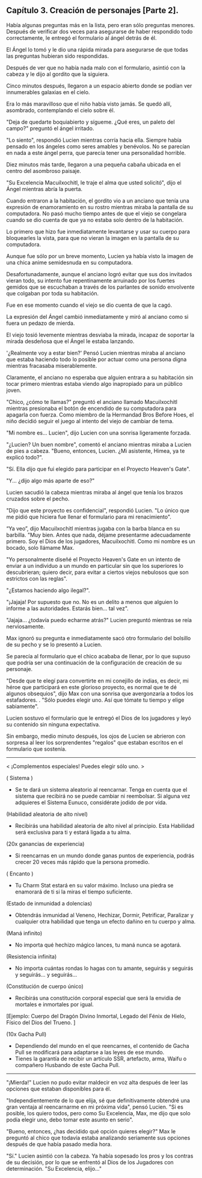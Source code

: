 
## Capítulo 3. Creación de personajes [Parte 2].


Había algunas preguntas más en la lista, pero eran sólo preguntas menores. Después de verificar dos veces para asegurarse de haber respondido todo correctamente, le entregó el formulario al ángel detrás de él.

El Ángel lo tomó y le dio una rápida mirada para asegurarse de que todas las preguntas hubieran sido respondidas.

Después de ver que no había nada malo con el formulario, asintió con la cabeza y le dijo al gordito que la siguiera.

Cinco minutos después, llegaron a un espacio abierto donde se podían ver innumerables galaxias en el cielo.

Era lo más maravilloso que el niño había visto jamás. Se quedó allí, asombrado, contemplando el cielo sobre él.

"Deja de quedarte boquiabierto y sígueme. ¿Qué eres, un paleto del campo?" preguntó el ángel irritado.

"Lo siento", respondió Lucien mientras corría hacia ella. Siempre había pensado en los ángeles como seres amables y benévolos. No se parecían en nada a este ángel perra, que parecía tener una personalidad horrible.

Diez minutos más tarde, llegaron a una pequeña cabaña ubicada en el centro del asombroso paisaje.

"Su Excelencia Macuilxochitl, le traje el alma que usted solicitó", dijo el Ángel mientras abría la puerta.

Cuando entraron a la habitación, el gordito vio a un anciano que tenía una expresión de enamoramiento en su rostro mientras miraba la pantalla de su computadora.
No pasó mucho tiempo antes de que el viejo se congelara cuando se dio cuenta de que ya no estaba solo dentro de la habitación.

Lo primero que hizo fue inmediatamente levantarse y usar su cuerpo para bloquearles la vista, para que no vieran la imagen en la pantalla de su computadora.

Aunque fue sólo por un breve momento, Lucien ya había visto la imagen de una chica anime semidesnuda en su computadora.

Desafortunadamente, aunque el anciano logró evitar que sus dos invitados vieran todo, su intento fue repentinamente arruinado por los fuertes gemidos que se escuchaban a través de los parlantes de sonido envolvente que colgaban por toda su habitación.

Fue en ese momento cuando el viejo se dio cuenta de que la cagó.

La expresión del Ángel cambió inmediatamente y miró al anciano como si fuera un pedazo de mierda.

El viejo tosió levemente mientras desviaba la mirada, incapaz de soportar la mirada desdeñosa que el Ángel le estaba lanzando.

'¿Realmente voy a estar bien?' Pensó Lucien mientras miraba al anciano que estaba haciendo todo lo posible por actuar como una persona digna mientras fracasaba miserablemente.

Claramente, el anciano no esperaba que alguien entrara a su habitación sin tocar primero mientras estaba viendo algo inapropiado para un público joven.

"Chico, ¿cómo te llamas?" preguntó el anciano llamado Macuilxochitl mientras presionaba el botón de encendido de su computadora para apagarla con fuerza.
Como miembro de la Hermandad Bros Before Hoes, el niño decidió seguir el juego al intento del viejo de cambiar de tema.

"Mi nombre es... Lucien", dijo Lucien con una sonrisa ligeramente forzada.

"¿Lucien? Un buen nombre", comentó el anciano mientras miraba a Lucien de pies a cabeza. "Bueno, entonces, Lucien. ¿Mi asistente, Himea, ya te explicó todo?".

"Sí. Ella dijo que fui elegido para participar en el Proyecto Heaven's Gate".

"Y... ¿dijo algo más aparte de eso?"

Lucien sacudió la cabeza mientras miraba al ángel que tenía los brazos cruzados sobre el pecho.

"Dijo que este proyecto es confidencial", respondió Lucien. "Lo único que me pidió que hiciera fue llenar el formulario para mi renacimiento".

“Ya veo”, dijo Macuilxochitl mientras jugaba con la barba blanca en su barbilla. "Muy bien. Antes que nada, déjame presentarme adecuadamente primero. Soy el Dios de los jugadores, Macuilxochitl. Como mi nombre es un bocado, solo llámame Max.

"Yo personalmente diseñé el Proyecto Heaven's Gate en un intento de enviar a un individuo a un mundo en particular sin que los superiores lo descubrieran; quiero decir, para evitar a ciertos viejos nebulosos que son estrictos con las reglas".

"¿Estamos haciendo algo ilegal?".

"¡Jajaja! Por supuesto que no. No es un delito a menos que alguien lo informe a las autoridades. Estarás bien... tal vez".

"Jajaja... ¿todavía puedo echarme atrás?" Lucien preguntó mientras se reía nerviosamente.

Max ignoró su pregunta e inmediatamente sacó otro formulario del bolsillo de su pecho y se lo presentó a Lucien.

Se parecía al formulario que el chico acababa de llenar, por lo que supuso que podría ser una continuación de la configuración de creación de su personaje.

"Desde que te elegí para convertirte en mi conejillo de indias, es decir, mi héroe que participará en este glorioso proyecto, es normal que te dé algunos obsequios", dijo Max con una sonrisa que avergonzaría a todos los estafadores. . "Sólo puedes elegir uno. Así que tómate tu tiempo y elige sabiamente".

Lucien sostuvo el formulario que le entregó el Dios de los jugadores y leyó su contenido sin ninguna expectativa.

Sin embargo, medio minuto después, los ojos de Lucien se abrieron con sorpresa al leer los sorprendentes "regalos" que estaban escritos en el formulario que sostenía.

---

< ¡Complementos especiales! Puedes elegir sólo uno. >

( Sistema )
- Se te dará un sistema aleatorio al reencarnar. Tenga en cuenta que el sistema que recibirá no se puede cambiar ni reembolsar. Si alguna vez adquieres el Sistema Eunuco, considérate jodido de por vida.

(Habilidad aleatoria de alto nivel)
- Recibirás una habilidad aleatoria de alto nivel al principio. Esta Habilidad será exclusiva para ti y estará ligada a tu alma.

(20x ganancias de experiencia)
- Si reencarnas en un mundo donde ganas puntos de experiencia, podrás crecer 20 veces más rápido que la persona promedio.

( Encanto )
- Tu Charm Stat estará en su valor máximo. Incluso una piedra se enamorará de ti si la miras el tiempo suficiente.

(Estado de inmunidad a dolencias)
- Obtendrás inmunidad al Veneno, Hechizar, Dormir, Petrificar, Paralizar y cualquier otra habilidad que tenga un efecto dañino en tu cuerpo y alma.

(Maná infinito)
- No importa qué hechizo mágico lances, tu maná nunca se agotará.

(Resistencia infinita)
- No importa cuántas rondas lo hagas con tu amante, seguirás y seguirás y seguirás… y seguirás…

(Constitución de cuerpo único)
- Recibirás una constitución corporal especial que será la envidia de mortales e inmortales por igual.

[Ejemplo: Cuerpo del Dragón Divino Inmortal, Legado del Fénix de Hielo, Físico del Dios del Trueno. ]

(10x Gacha Pull)
- Dependiendo del mundo en el que reencarnes, el contenido de Gacha Pull se modificará para adaptarse a las leyes de ese mundo.
- Tienes la garantía de recibir un artículo SSR, artefacto, arma, Waifu o compañero Husbando de este Gacha Pull.

---

"¡Mierda!" Lucien no pudo evitar maldecir en voz alta después de leer las opciones que estaban disponibles para él.

"Independientemente de lo que elija, sé que definitivamente obtendré una gran ventaja al reencarnarme en mi próxima vida", pensó Lucien. "Si es posible, los quiero todos, pero como Su Excelencia, Max, me dijo que solo podía elegir uno, debo tomar este asunto en serio".

"Bueno, entonces, ¿has decidido qué opción quieres elegir?" Max le preguntó al chico que todavía estaba analizando seriamente sus opciones después de que había pasado media hora.

"Sí." Lucien asintió con la cabeza. Ya había sopesado los pros y los contras de su decisión, por lo que se enfrentó al Dios de los Jugadores con determinación. "Su Excelencia, elijo..."
